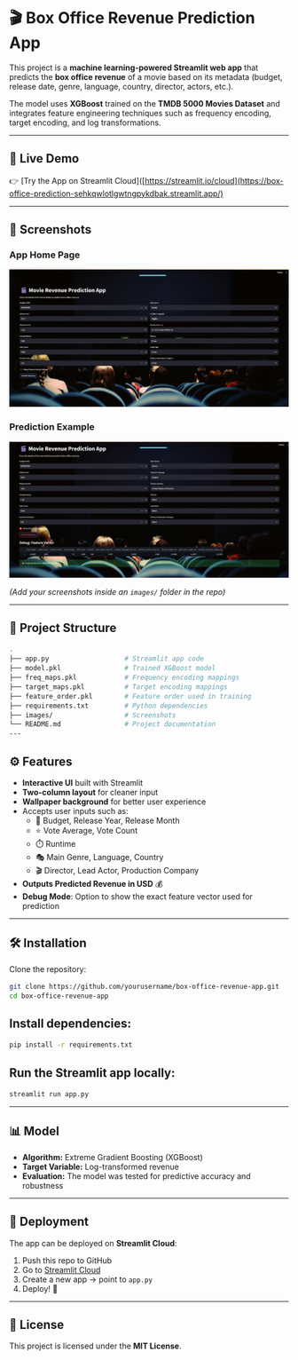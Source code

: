 # 🎬 Box Office Revenue Prediction App

This project is a **machine learning-powered Streamlit web app** that predicts the **box office revenue** of a movie based on its metadata (budget, release date, genre, language, country, director, actors, etc.).

The model uses **XGBoost** trained on the **TMDB 5000 Movies Dataset** and integrates feature engineering techniques such as frequency encoding, target encoding, and log transformations.  

---

## 🚀 Live Demo
👉 [Try the App on Streamlit Cloud]([https://streamlit.io/cloud](https://box-office-prediction-sehkqwlotlgwtngpykdbak.streamlit.app/)

---

## 📸 Screenshots  

### App Home Page
![App Home Screenshot](images/home_screenshot.png)  

### Prediction Example
![Prediction Example Screenshot](images/prediction_screenshot.png)  

*(Add your screenshots inside an `images/` folder in the repo)*  

---

## 📂 Project Structure

```bash
.
├── app.py                   # Streamlit app code
├── model.pkl                # Trained XGBoost model
├── freq_maps.pkl            # Frequency encoding mappings
├── target_maps.pkl          # Target encoding mappings
├── feature_order.pkl        # Feature order used in training
├── requirements.txt         # Python dependencies
├── images/                  # Screenshots
└── README.md                # Project documentation
---
```

## ⚙️ Features
- **Interactive UI** built with Streamlit  
- **Two-column layout** for cleaner input  
- **Wallpaper background** for better user experience  
- Accepts user inputs such as:  
  - 🎥 Budget, Release Year, Release Month  
  - ⭐ Vote Average, Vote Count  
  - ⏱️ Runtime  
  - 🎭 Main Genre, Language, Country  
  - 🎬 Director, Lead Actor, Production Company  
- **Outputs Predicted Revenue in USD** 💰  
- **Debug Mode**: Option to show the exact feature vector used for prediction  

---

## 🛠️ Installation

Clone the repository:
```bash
git clone https://github.com/yourusername/box-office-revenue-app.git
cd box-office-revenue-app
```

## Install dependencies:

```bash
pip install -r requirements.txt
```

## Run the Streamlit app locally:

```bash
streamlit run app.py
```
---

## 📊 Model
- **Algorithm:** Extreme Gradient Boosting (XGBoost)  
- **Target Variable:** Log-transformed revenue  
- **Evaluation:** The model was tested for predictive accuracy and robustness  

---

## 🚀 Deployment
The app can be deployed on **Streamlit Cloud**:

1. Push this repo to GitHub  
2. Go to [Streamlit Cloud](https://streamlit.io/cloud)  
3. Create a new app → point to `app.py`  
4. Deploy! 🎉  

---

## 📖 License
This project is licensed under the **MIT License**.  
